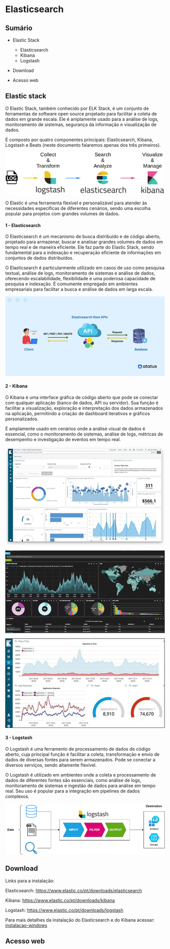 # Elasticsearch

## Sumário

* Elastic Stack
  * Elasticsearch
  * Kibana
  * Logstash

* Download
* Acesso web

## Elastic stack

O Elastic Stack, também conhecido por ELK Stack, é um conjunto de ferramentas de software open source projetado para facilitar a coleta de dados em grande escala. Ele é amplamente usado para a análise de logs, monitoramento de sistemas, segurança da informação e visualização de dados.

É composto por quatro componentes principais: Elasticsearch, Kibana, Logstash e Beats (neste documento falaremos apenas dos três primeiros).

![](https://github.com/jcampolim/wtt-elasticsearch/blob/main/img/elastic-stack.png)

O Elastic é uma ferramenta flexível e personalizável para atender às necessidades especifícas de diferentes cenários, sendo uma escolha popular para projetos com grandes volumes de dados.

#### 1 - Elasticsearch

O Elasticsearch é um mecanismo de busca distribuído e de código aberto, projetado para armazenar, buscar e analisar grandes volumes de dados em tempo real e de maneira eficiente. Ele faz parte do Elastic Stack, sendo fundamental para a indexação e recuperação eficiente de informações em conjuntos de dados distribuídos. 

O Elasticsearch é particularmente utilizado em casos de uso como pesquisa textual, análise de logs, monitoramento de sistemas e análise de dados, oferecendo escalabilidade, flexibilidade e uma poderosa capacidade de pesquisa e indexação. É comumente empregado em ambientes empresariais para facilitar a busca e análise de dados em larga escala.

![](https://github.com/jcampolim/wtt-elasticsearch/blob/main/img/elasticsearch-api.png)

#### 2 - Kibana

O Kibana é uma interface gráfica de código aberto que pode se conectar com qualquer aplicação (banco de dados, API ou servidor). Sua função é facilitar a visualização, exploração e interpretação dos dados armazenados na aplicação, permitindo a criação de dashboard iterativos e gráficos personalizados.

É amplamente usado em cenários onde a análise visual de dados é essencial, como o monitoramento de sistemas, análise de logs, métricas de desempenho e investigação de eventos em tempo real.

![](https://github.com/jcampolim/wtt-elasticsearch/blob/main/img/kibana-1.jpeg)

![](https://github.com/jcampolim/wtt-elasticsearch/blob/main/img/kibana-2.webp)

![](https://github.com/jcampolim/wtt-elasticsearch/blob/main/img/kibana-3.jpg)

#### 3 - Logstash

O Logstash é uma ferramento de processamento de dados de código aberto, cuja principal função é facilitar a coleta, transformação e envio de dados de diversas fontes para serem armazenados. Pode se conectar a diversos serviços, sendo altamente flexível.

O Logstash é utilizado em ambientes onde a coleta e processamento de dados de diferentes fontes são essenciais, como análise de logs, monitoramento de sistemas e ingestão de dados para análise em tempo real. Seu uso é popular para a integração em pipelines de dados complexos.

![](https://github.com/jcampolim/wtt-elasticsearch/blob/main/img/logstash.png)

## Download

Links para a instalação: 

Elasticsearch: https://www.elastic.co/pt/downloads/elasticsearch

Kibana: https://www.elastic.co/pt/downloads/kibana

Logstash: https://www.elastic.co/pt/downloads/logstash

Para mais detalhes da instalação do Elasticsearch e do Kibana acessar: [instalacao-windows](https://github.com/jcampolim/wtt-elasticsearch/blob/main/instalacao-windows.md)

## Acesso web

